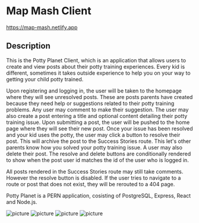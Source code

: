 # Map Mash Client

https://map-mash.netlify.app

## Description

This is the Potty Planet Client, which is an application that allows users to create and view posts about their potty training experiences. Every kid is different, sometimes it takes outside experience to help you on your way to getting your child potty trained.

Upon registering and logging in, the user will be taken to the homepage where they will see unresolved posts. These are posts parents have created because they need help or suggestions related to their potty training problems. Any user may comment to make their suggestion. The user may also create a post entering a title and optional content detailing their potty training issue. Upon submitting a post, the user will be pushed to the home page where they will see their new post. Once your issue has been resolved and your kid uses the potty, the user may click a button to resolve their post. This will archive the post to the Success Stories route. This let's other parents know how you solved your potty training issue. A user may also delete their post. The resolve and delete buttons are conditionally rendered to show when the post user id matches the id of the user who is logged in.

All posts rendered in the Success Stories route may still take comments. However the resolve button is disabled. If the user tries to navigate to a route or post that does not exist, they will be rerouted to a 404 page.

Potty Planet is a PERN application, cosisting of PostgreSQL, Express, React and Node.js.

![picture](./public/screenshots/Homepage.png)
![picture](./public/screenshots/Mash.png)
![picture](./public/screenshots/OtherUserMash.png)
![picture](./public/screenshots/SearchList.png)

